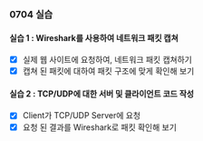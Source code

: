 ### 0704 실습
#### 실습 1 : Wireshark를 사용하여 네트워크 패킷 캡쳐
- [x] 실제 웹 사이트에 요청하여, 네트워크 패킷 캡쳐하기
- [x] 캡쳐 된 패킷에 대하여 패킷 구조에 맞게 확인해 보기

#### 실습 2 : TCP/UDP에 대한 서버 및 클라이언트 코드 작성
- [x] Client가 TCP/UDP Server에 요청
- [x] 요청 된 결과를 Wireshark로 패킷 확인해 보기
